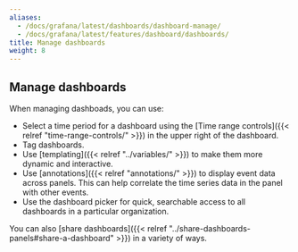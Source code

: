 ```yaml
---
aliases:
  - /docs/grafana/latest/dashboards/dashboard-manage/
  - /docs/grafana/latest/features/dashboard/dashboards/
title: Manage dashboards
weight: 8
---
```


## Manage dashboards

When managing dashboads, you can use:

- Select a time period for a dashboard using the [Time range controls]({{< relref "time-range-controls/" >}}) in the upper right of the dashboard.
- Tag dashboards.
- Use [templating]({{< relref "../variables/" >}}) to make them more dynamic and interactive.
- Use [annotations]({{< relref "annotations/" >}}) to display event data across panels. This can help correlate the time series data in the panel with other events.
- Use the dashboard picker for quick, searchable access to all dashboards in a particular organization.

You can also [share dashboards]({{< relref "../share-dashboards-panels#share-a-dashboard" >}}) in a variety of ways.
